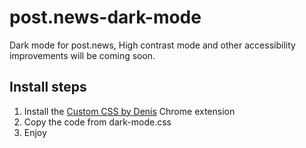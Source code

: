 # post.news-dark-mode
Dark mode for post.news, High contrast mode and other accessibility improvements will be coming soon.

## Install steps
1. Install the [Custom CSS by Denis](https://chrome.google.com/webstore/detail/custom-css-by-denis/cemphncflepgmgfhcdegkbkekifodacd) Chrome extension
2. Copy the code from dark-mode.css
3. Enjoy

